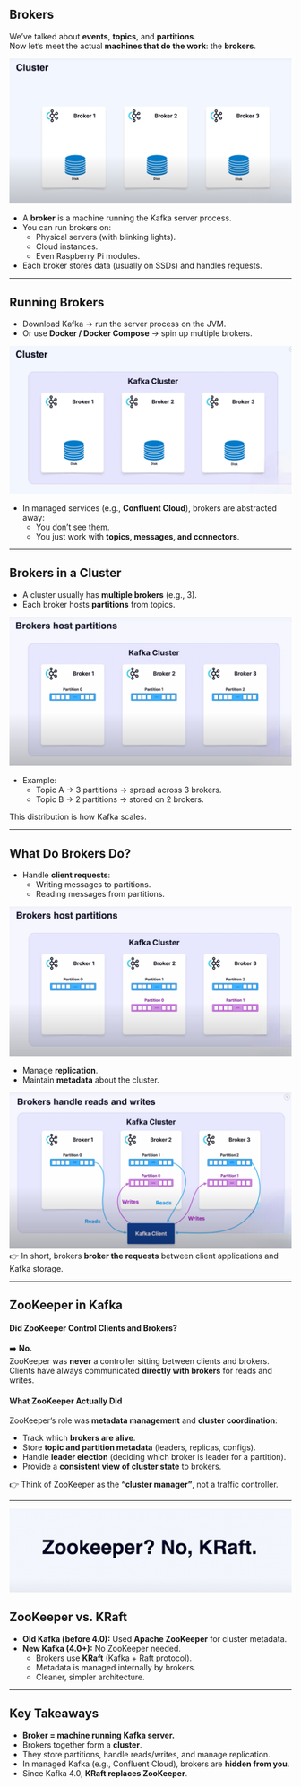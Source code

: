 ## Brokers

We’ve talked about **events**, **topics**, and **partitions**.  
Now let’s meet the actual **machines that do the work**: the **brokers**.

![broker_1.png](images/broker/broker_1.png)

- A **broker** is a machine running the Kafka server process.
- You can run brokers on:
    - Physical servers (with blinking lights).
    - Cloud instances.
    - Even Raspberry Pi modules.
- Each broker stores data (usually on SSDs) and handles requests.

---

## Running Brokers
- Download Kafka → run the server process on the JVM.
- Or use **Docker / Docker Compose** → spin up multiple brokers.

![broker_2.png](images/broker/broker_2.png)
- In managed services (e.g., **Confluent Cloud**), brokers are abstracted away:
    - You don’t see them.
    - You just work with **topics, messages, and connectors**.


---

## Brokers in a Cluster
- A cluster usually has **multiple brokers** (e.g., 3).
- Each broker hosts **partitions** from topics.

![broker_3.png](images/broker/broker_3.png)

- Example:
    - Topic A → 3 partitions → spread across 3 brokers.
    - Topic B → 2 partitions → stored on 2 brokers.

This distribution is how Kafka scales.

---

## What Do Brokers Do?
- Handle **client requests**:
    - Writing messages to partitions.
    - Reading messages from partitions.

![broker_4.png](images/broker/broker_4.png)

- Manage **replication**.
- Maintain **metadata** about the cluster.

![broker_5.png](images/broker/broker_5.png)
👉 In short, brokers **broker the requests** between client applications and Kafka storage.

---

## ZooKeeper in Kafka

#### Did ZooKeeper Control Clients and Brokers?
➡️ **No.**  
ZooKeeper was **never** a controller sitting between clients and brokers.  
Clients have always communicated **directly with brokers** for reads and writes.

#### What ZooKeeper Actually Did
ZooKeeper’s role was **metadata management** and **cluster coordination**:

- Track which **brokers are alive**.
- Store **topic and partition metadata** (leaders, replicas, configs).
- Handle **leader election** (deciding which broker is leader for a partition).
- Provide a **consistent view of cluster state** to brokers.

👉 Think of ZooKeeper as the **“cluster manager”**, not a traffic controller.

---

![broker_6.png](images/broker/broker_6.png)
## ZooKeeper vs. KRaft
- **Old Kafka (before 4.0):** Used **Apache ZooKeeper** for cluster metadata.
- **New Kafka (4.0+):** No ZooKeeper needed.
    - Brokers use **KRaft** (Kafka + Raft protocol).
    - Metadata is managed internally by brokers.
    - Cleaner, simpler architecture.

---

## Key Takeaways
- **Broker = machine running Kafka server.**
- Brokers together form a **cluster**.
- They store partitions, handle reads/writes, and manage replication.
- In managed Kafka (e.g., Confluent Cloud), brokers are **hidden from you**.
- Since Kafka 4.0, **KRaft replaces ZooKeeper**.  